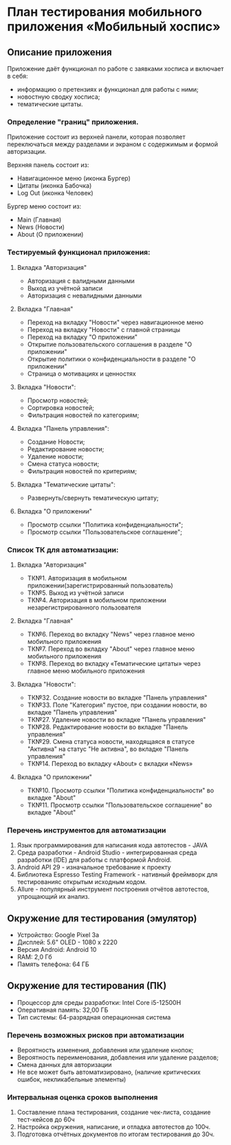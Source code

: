 # План тестирования мобильного приложения «Мобильный хоспис»

## Описание приложения
Приложение даёт функционал по работе с заявками хосписа и включает в себя:

* информацию о претензиях и функционал для работы с ними;
* новостную сводку хосписа;
* тематические цитаты.

### Определение "границ" приложения.
Приложение состоит из верхней панели, которая позволяет переключаться между разделами и экраном с содержимым и формой авторизации.

Верхняя панель состоит из:
- Навигационное меню (иконка Бургер)
- Цитаты (иконка Бабочка)
- Log Out (иконка Человек)

Бургер меню состоит из:
- Main (Главная)
- News (Новости)
- About (О приложении)

### Тестируемый функционал приложения:
1. Вкладка "Авторизация"
   * Авторизация с валидными данными
   * Выход из учётной записи
   * Авторизация с невалидными данными

2. Вкладка "Главная"
    * Переход на вкладку "Новости" через навигационное меню
    * Переход на вкладку "Новости" с главной страницы
    * Переход на вкладку "О приложении"
    * Открытие пользовательского соглашения в разделе "О приложении"
    * Открытие политики о конфиденциальности в разделе "О приложении"
    * Страница о мотивациях и ценностях

3. Вкладка "Новости":
    * Просмотр новостей;
    * Сортировка новостей;
    * Фильтрация новостей по категориям;

4. Вкладка "Панель управления": 
    * Создание Новости;
    * Редактирование новости;
    * Удаление новости;
    * Смена статуса новости;
    * Фильтрация новостей по критериям;

5. Вкладка "Тематические цитаты":
    * Развернуть/свернуть тематическую цитату;

6. Вкладка "О приложении"
      * Просмотр ссылки "Политика конфиденциальности";
      * Просмотр ссылки "Пользовательское соглашение";
  
### Список ТК для автоматизации:
1. Вкладка "Авторизация"
   * ТК№1. Авторизация в мобильном приложении(зарегистрированный пользователь)
   * ТК№5. Выход из учётной записи
   * ТК№4. Авторизация в мобильном приложении незарегистрированного пользователя

2. Вкладка "Главная"
    * ТК№6. Переход во вкладку "News" через главное меню мобильного приложения
    * ТК№7. Переход во вкладку "About" через главное меню мобильного приложения
    * ТК№8. Переход во вкладку «Тематические цитаты» через главное меню мобильного приложения 


3. Вкладка "Новости":
    * ТК№32. Создание новости во вкладке "Панель управления" 
    * ТК№33. Поле "Категория" пустое, при создании новости, во вкладке "Панель управления" 
    * ТК№27. Удаление  новости во вкладке "Панель управления" 
    * ТК№28. Редактирование новости во вкладке "Панель управления" 
    * ТК№29. Смена статуса новости, находящаяся в статусе "Активна" на статус "Не активна", во вкладке "Панель управления" 
    * ТК№14. Переход во вкладку «About» с вкладки «News»

6. Вкладка "О приложении"
      * ТК№10. Просмотр ссылки "Политика конфиденциальности" во вкладке "About"
      * ТК№11. Просмотр ссылки "Пользовательское соглашение" во вкладке "About"
   
    
### Перечень инструментов для автоматизации
1. Язык программирования для написания кода автотестов - JAVA
2. Среда разработки - Android Studio -  интегрированная среда разработки (IDE) для работы с платформой Android.
2. Android API 29 - изначальное требование к проекту
3. Библиотека Espresso Testing Framework - нативный фреймворк для тестированияс открытым исходным кодом.
4. Allure - популярный инструмент построения отчётов автотестов, упрощающий их анализ.

## Окружение для тестирования (эмулятор)
- Устройство: Google Pixel 3a
- Дисплей: 5.6" OLED - 1080 x 2220
- Версия Android: Android 10 
- RAM: 2,0 Гб
- Память телефона: 64 ГБ

## Окружение для тестирования (ПК)
- Процессор для среды разработки: Intel Core i5-12500H
- Оперативная память: 32,00 ГБ 
- Тип системы: 64-разрядная операционная система

### Перечень возможных рисков при автоматизации
* Вероятность изменения, добавления или удаление кнопок;
* Вероятность переименования, добавления или удаление разделов;
* Смена данных для авторизации
* Не все может быть автоматизировано, (наличие критических ошибок, некликабельные элементы)

### Интервальная оценка сроков выполнения
1. Составление плана тестирования, создание чек-листа, создание тест-кейсов до 60ч
2. Настройка окружения, написание, и отладка автотестов до 100ч.
3. Подготовка отчётных документов по итогам  тестирования до 30ч.

